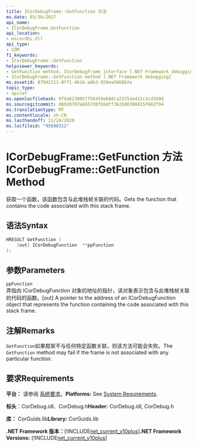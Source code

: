 ```yaml
---
title: ICorDebugFrame::GetFunction 方法
ms.date: 03/30/2017
api_name:
- ICorDebugFrame.GetFunction
api_location:
- mscordbi.dll
api_type:
- COM
f1_keywords:
- ICorDebugFrame::GetFunction
helpviewer_keywords:
- GetFunction method, ICorDebugFrame interface [.NET Framework debugging]
- ICorDebugFrame::GetFunction method [.NET Framework debugging]
ms.assetid: 879d2311-0ff1-4616-a8b3-959ea5868b2e
topic_type:
- apiref
ms.openlocfilehash: 9f9a6238057f56459eb8dca2375da412c3cd569d
ms.sourcegitcommit: d8020797a6657d0fbbdff362b80300815f682f94
ms.translationtype: MT
ms.contentlocale: zh-CN
ms.lasthandoff: 11/24/2020
ms.locfileid: "95690312"
---
```

# <a name="icordebugframegetfunction-method"></a><span data-ttu-id="feb40-102">ICorDebugFrame::GetFunction 方法</span><span class="sxs-lookup"><span data-stu-id="feb40-102">ICorDebugFrame::GetFunction Method</span></span>

<span data-ttu-id="feb40-103">获取一个函数，该函数包含与此堆栈帧关联的代码。</span><span class="sxs-lookup"><span data-stu-id="feb40-103">Gets the function that contains the code associated with this stack frame.</span></span>  
  
## <a name="syntax"></a><span data-ttu-id="feb40-104">语法</span><span class="sxs-lookup"><span data-stu-id="feb40-104">Syntax</span></span>  
  
```cpp  
HRESULT GetFunction (  
    [out] ICorDebugFunction  **ppFunction  
);  
```  
  
## <a name="parameters"></a><span data-ttu-id="feb40-105">参数</span><span class="sxs-lookup"><span data-stu-id="feb40-105">Parameters</span></span>  

 `ppFunction`  
 <span data-ttu-id="feb40-106">弄指向 ICorDebugFunction 对象的地址的指针，该对象表示包含与此堆栈帧关联的代码的函数。</span><span class="sxs-lookup"><span data-stu-id="feb40-106">[out] A pointer to the address of an ICorDebugFunction object that represents the function containing the code associated with this stack frame.</span></span>  
  
## <a name="remarks"></a><span data-ttu-id="feb40-107">注解</span><span class="sxs-lookup"><span data-stu-id="feb40-107">Remarks</span></span>  

 <span data-ttu-id="feb40-108">`GetFunction`如果框架不与任何特定函数关联，则该方法可能会失败。</span><span class="sxs-lookup"><span data-stu-id="feb40-108">The `GetFunction` method may fail if the frame is not associated with any particular function.</span></span>  
  
## <a name="requirements"></a><span data-ttu-id="feb40-109">要求</span><span class="sxs-lookup"><span data-stu-id="feb40-109">Requirements</span></span>  

 <span data-ttu-id="feb40-110">**平台：** 请参阅 [系统要求](../../get-started/system-requirements.md)。</span><span class="sxs-lookup"><span data-stu-id="feb40-110">**Platforms:** See [System Requirements](../../get-started/system-requirements.md).</span></span>  
  
 <span data-ttu-id="feb40-111">**标头**：CorDebug.idl、CorDebug.h</span><span class="sxs-lookup"><span data-stu-id="feb40-111">**Header:** CorDebug.idl, CorDebug.h</span></span>  
  
 <span data-ttu-id="feb40-112">**库：** CorGuids.lib</span><span class="sxs-lookup"><span data-stu-id="feb40-112">**Library:** CorGuids.lib</span></span>  
  
 <span data-ttu-id="feb40-113">**.NET Framework 版本：**[!INCLUDE[net_current_v10plus](../../../../includes/net-current-v10plus-md.md)]</span><span class="sxs-lookup"><span data-stu-id="feb40-113">**.NET Framework Versions:** [!INCLUDE[net_current_v10plus](../../../../includes/net-current-v10plus-md.md)]</span></span>
